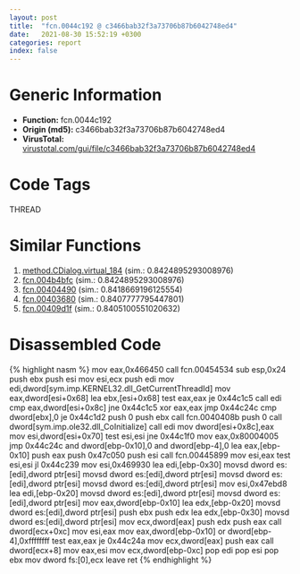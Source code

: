 ```yaml
---
layout: post
title:  "fcn.0044c192 @ c3466bab32f3a73706b87b6042748ed4"
date:   2021-08-30 15:52:19 +0300
categories: report
index: false
---
```


# Generic Information
- **Function:** fcn.0044c192
- **Origin (md5):** c3466bab32f3a73706b87b6042748ed4
- **VirusTotal:** [virustotal.com/gui/file/c3466bab32f3a73706b87b6042748ed4][virustotal_ref]

# Code Tags
<span class="tag" id="THREAD">THREAD</span>


# Similar Functions

1. [method.CDialog.virtual\_184][similar_1_ref] (sim.: 0.8424895293008976)
2. [fcn.004b4bfc][similar_2_ref] (sim.: 0.8424895293008976)
3. [fcn.00404490][similar_3_ref] (sim.: 0.8418669196125554)
4. [fcn.00403680][similar_4_ref] (sim.: 0.8407777795447801)
5. [fcn.00409d1f][similar_5_ref] (sim.: 0.8405100551020632)


# Disassembled Code

{% highlight nasm %}
mov eax,0x466450
call fcn.00454534
sub esp,0x24
push ebx
push esi
mov esi,ecx
push edi
mov edi,dword[sym.imp.KERNEL32.dll_GetCurrentThreadId]
mov eax,dword[esi+0x68]
lea ebx,[esi+0x68]
test eax,eax
je 0x44c1c5
call edi
cmp eax,dword[esi+0x8c]
jne 0x44c1c5
xor eax,eax
jmp 0x44c24c
cmp dword[ebx],0
je 0x44c1d2
push 0
push ebx
call fcn.0040408b
push 0
call dword[sym.imp.ole32.dll_CoInitialize]
call edi
mov dword[esi+0x8c],eax
mov esi,dword[esi+0x70]
test esi,esi
jne 0x44c1f0
mov eax,0x80004005
jmp 0x44c24c
and dword[ebp-0x10],0
and dword[ebp-4],0
lea eax,[ebp-0x10]
push eax
push 0x47c050
push esi
call fcn.00445899
mov esi,eax
test esi,esi
jl 0x44c239
mov esi,0x469930
lea edi,[ebp-0x30]
movsd dword es:[edi],dword ptr[esi]
movsd dword es:[edi],dword ptr[esi]
movsd dword es:[edi],dword ptr[esi]
movsd dword es:[edi],dword ptr[esi]
mov esi,0x47ebd8
lea edi,[ebp-0x20]
movsd dword es:[edi],dword ptr[esi]
movsd dword es:[edi],dword ptr[esi]
mov eax,dword[ebp-0x10]
lea edx,[ebp-0x20]
movsd dword es:[edi],dword ptr[esi]
push ebx
push edx
lea edx,[ebp-0x30]
movsd dword es:[edi],dword ptr[esi]
mov ecx,dword[eax]
push edx
push eax
call dword[ecx+0xc]
mov esi,eax
mov eax,dword[ebp-0x10]
or dword[ebp-4],0xffffffff
test eax,eax
je 0x44c24a
mov ecx,dword[eax]
push eax
call dword[ecx+8]
mov eax,esi
mov ecx,dword[ebp-0xc]
pop edi
pop esi
pop ebx
mov dword fs:[0],ecx
leave 
ret 
{% endhighlight %}


[similar_1_ref]: /report/method.CDialog.virtual_184@3e981d1767f44f5fe2446a49ffe52f4e
[similar_2_ref]: /report/fcn.004b4bfc@3e981d1767f44f5fe2446a49ffe52f4e
[similar_3_ref]: /report/fcn.00404490@065d95e046989885ac0aa05648eeda39
[similar_4_ref]: /report/fcn.00403680@c3466bab32f3a73706b87b6042748ed4
[similar_5_ref]: /report/fcn.00409d1f@418e0921f3a9bd4f5bc0dcc59623b5a1
[virustotal_ref]: https://www.virustotal.com/gui/file/c3466bab32f3a73706b87b6042748ed4